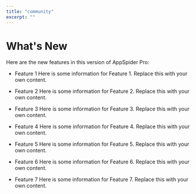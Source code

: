 ```yaml
---
title: "community"
excerpt: ""
---
```

# What's New 
 

Here are the new features in this version of AppSpider Pro:

- Feature 1 Here is some information for Feature 1. Replace this with your own content.

- Feature 2 Here is some information for Feature 2. Replace this with your own content.

- Feature 3 Here is some information for Feature 3. Replace this with your own content.

- Feature 4 Here is some information for Feature 4. Replace this with your own content.

- Feature 5 Here is some information for Feature 5. Replace this with your own content.

- Feature 6 Here is some information for Feature 6. Replace this with your own content.

- Feature 7 Here is some information for Feature 7. Replace this with your own content.